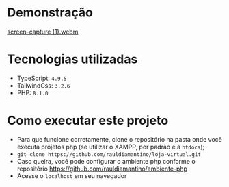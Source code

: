 # Demonstração

[screen-capture (1).webm](https://user-images.githubusercontent.com/100098231/223591456-07113145-ec24-42f0-87ba-1dcdecefaf6a.webm)


# Tecnologias utilizadas
- TypeScript: `4.9.5`
- TailwindCss: `3.2.6`
- PHP: `8.1.0`

# Como executar este projeto

- Para que funcione corretamente, clone o repositório na pasta onde você executa projetos php (se utilizar o XAMPP, por padrão é a `htdocs`);
- `git clone https://github.com/rauldiamantino/loja-virtual.git`
- Caso queira, você pode configurar o ambiente php conforme o repositório https://github.com/rauldiamantino/ambiente-php
- Acesse o `localhost` em seu navegador
